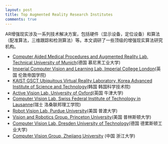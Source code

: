 ```yaml
---
layout: post
title: Top Augmented Reality Research Institutes
comments: true
---
```


AR增强现实涉及一系列技术解决方案，包括硬件（显示设备，定位设备）和算法（配准算法，三维跟踪和检测算法）等。本文调研了一些顶级的增强现实算法研究机构。

<!--more-->

- [Computer Aided Medical Procedures and Augmented Reality Lab, Technical University of Munich](http://campar.in.tum.de/WebHome)(德国 慕尼黑工业大学)
- [Imperial Computer Vision and Learning Lab, Imperial College London](http://www.iis.ee.ic.ac.uk/ComputerVision/index.html)(英国 伦敦帝国学院)
- [KAIST GSCT Ubiquitous Virtual Reality Laboratory, Korea Advanced Institute of Science and Technology](http://uvrlab.org/)(韩国 韩国科学技术院)
- [Active Vision Lab, University of Oxford](http://www.robots.ox.ac.uk/ActiveVision/index.html)(英国 牛津大学)
- [Computer Vision Lab, Swiss Federal Institute of Technology in Lausanne](http://cvlab.epfl.ch/page-90523.html)(瑞士 洛桑联邦理工学院)
- [Robot Vision Lab, Purdue University](https://engineering.purdue.edu/RVL/Welcome.html)(美国 普渡大学)
- [Vision and Robotics Group, Princeton University](http://robots.princeton.edu/)(美国 普林斯顿大学)
- [Computer Vision Lab, Dresden University of Technology](http://cvlab-dresden.de/)(德国 德累斯顿工业大学)
- [Computer Vision Group, Zhejiang University](http://www.zjucvg.net/) (中国 浙江大学)
